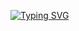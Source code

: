 [![Typing SVG](https://readme-typing-svg.demolab.com?font=Lora&pause=1000&color=5B1B1B&center=true&multiline=true&width=435&lines=AC+by+KittyWi07738773+On+TWT)](https://git.io/typing-svg)
